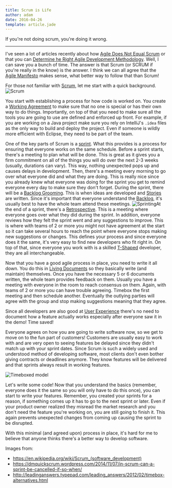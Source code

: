 ```yaml
---
title: Scrum is Life
author: adam
date: 2016-04-26
template: article.jade
---
```


If you're not doing scrum, you're doing it wrong.

---

I've seen a lot of articles recently about how [Agile Does Not Equal Scrum](https://www.techwell.com/techwell-insights/2016/01/agile-does-not-equal-scrum-know-difference) or that you can [Determine he Right Agile Development Methodology](http://www.huffingtonpost.com/brian-de-haaff/how-to-determine-the-righ_b_9567344.html).  Well, I can save you a bunch of time.  The answer is that Scrum (or SCRUM if you're really in the know) is the answer.  I think we can all agree that the [Agile Manifesto](http://www.agilemanifesto.org/) makes sense, what better way to follow that than Scrum!

For those not familiar with [Scrum](https://en.wikipedia.org/wiki/Scrum_(software_development)), let me start with a quick background.
![Scrum](https://upload.wikimedia.org/wikipedia/commons/thumb/5/58/Scrum_process.svg/2000px-Scrum_process.svg.png)

You start with establishing a process for how code is worked on.  You create a [Working Agreement](http://www.slideshare.net/paytonconsulting/agile-team-working-agreements) to make sure that no one is special or has their own way to do things.  Importantly, on top of that you need to make sure all the tools you are going to use are defined and enforced up front.  For example, if you are working on a Java project make sure you rely on IntelliJ's `.idea` files as the only way to build and deploy the project.  Even if someone is wildly more efficient with Eclipse, they need to be part of the team.

One of the key parts of Scrum is a [sprint](https://www.techopedia.com/definition/13687/scrum-sprint).  What this provides is a process for ensuring that everyone works on the same schedule.  Before a sprint starts, there's a meeting to plan what will be done.  This is great as it gives you a firm commitment on all of the things you will do over the next 2-3 weeks (usually, durations can vary).  This way, nothing unexpected pops up and causes delays in development.  Then, there's a meeting every morning to go over what everyone did and what they are doing.  This is really nice since you already knew what everyone was doing for the sprint you get to remind everyone every day to make sure they don't forget.  During the sprint, there will be a [Backlog Grooming](https://www.scrumalliance.org/community/articles/2014/july/backlog-grooming-part-1).  This is when ideas are developed and [Stories](http://www.agilemodeling.com/artifacts/userStory.htm) are written.  Since it's important that everyone understand the [Backlog](http://www.mountaingoatsoftware.com/agile/scrum/product-backlog), it's usually best to have the whole team attend these meetings.  ![Sprinting](https://dmquickscrum.files.wordpress.com/2014/11/sprint-planning.png)At the end of a sprint, there's a [Retrospective](http://scrumtrainingseries.com/SprintRetrospectiveMeeting/SprintRetrospectiveMeeting.htm).  This is a meeting where everyone goes over what they did during the sprint.  In addition, everyone reviews how they felt the sprint went and any suggestions to improve.  This is where with teams of 2 or more you might not have agreement at the start so it can take several hours to reach the point where everyone stops making new suggestions or changes.  This defines your process and since everyone does it the same, it's very easy to find new developers who fit right in.  On top of that, since everyone you work with is a skilled [T-Shaped](https://en.wikipedia.org/wiki/T-shaped_skills) developer, they are all interchangeable.

Now that you have a good agile process in place, you need to write it all down.  You do this in [Living Documents](https://en.wikipedia.org/wiki/Living_document) so they basically write (and maintain) themselves.  Once you have the necessary 5 or 6 documents written, the whole team provides feedback on them.  Usually you have a meeting with everyone in the room to reach consensus on them.  Again, with teams of 2 or more you can have trouble agreeing.  Timebox the first meeting and then schedule another.  Eventually the outlying parties will agree with the group and stop making suggestions meaning that they agree.

Since all developers are also good at [User Experience](https://en.wikipedia.org/wiki/User_experience_design) there's no need to document how a feature actually works especially after everyone saw it in the demo!  Time saved!

Everyone agrees on how you are going to write software now, so we get to move on to the fun part of customers!  Customers are usually easy to work with and are very open to seeing features be delayed since they didn't match up with your sprint dates.  Since Scrum is such a widely used and understood method of developing software, most clients don't even bother giving contracts or deadlines anymore.  They know features will be delivered and that sprints always result in working features.

![Timeboxed model](http://leadinganswers.typepad.com/.a/6a00d834527c1469e2016300d1a82c970d-pi)

Let's write some code!  Now that you understand the basics (remember, everyone does it the same so you will only have to do this once), you can start to write your features.  Remember, you created your sprints for a reason, if something comes up it has to go to the next sprint or later.  Even if your product owner realized they misread the market research and you don't need the feature you're working on, you are still going to finish it.  This again prevents unexpected changes from coming up causing the sprint to be disrupted.

With this minimal (and agreed upon) process in place, it's hard for me to believe that anyone thinks there's a better way to develop software.



Images from:
* https://en.wikipedia.org/wiki/Scrum_(software_development)
* https://dmquickscrum.wordpress.com/2014/11/07/in-scrum-can-a-sprint-be-cancelled-if-so-when/
* http://leadinganswers.typepad.com/leading_answers/2012/02/timebox-alternatives.html